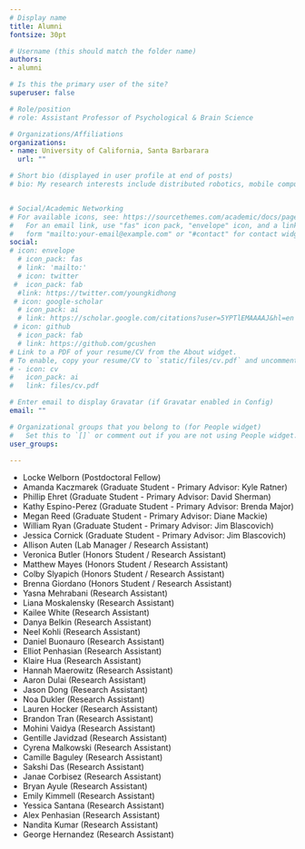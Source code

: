 ```yaml
---
# Display name
title: Alumni
fontsize: 30pt

# Username (this should match the folder name)
authors:
- alumni

# Is this the primary user of the site?
superuser: false

# Role/position
# role: Assistant Professor of Psychological & Brain Science

# Organizations/Affiliations
organizations:
- name: University of California, Santa Barbarara
  url: ""

# Short bio (displayed in user profile at end of posts)
# bio: My research interests include distributed robotics, mobile computing and programmable matter.


# Social/Academic Networking
# For available icons, see: https://sourcethemes.com/academic/docs/page-builder/#icons
#   For an email link, use "fas" icon pack, "envelope" icon, and a link in the
#   form "mailto:your-email@example.com" or "#contact" for contact widget.
social:
# icon: envelope
  # icon_pack: fas
  # link: 'mailto:'
  # icon: twitter
 #  icon_pack: fab
  #link: https://twitter.com/youngkidhong
 # icon: google-scholar
  # icon_pack: ai
  # link: https://scholar.google.com/citations?user=5YPTlEMAAAAJ&hl=en
 # icon: github
  # icon_pack: fab
  # link: https://github.com/gcushen
# Link to a PDF of your resume/CV from the About widget.
# To enable, copy your resume/CV to `static/files/cv.pdf` and uncomment the lines below.
# - icon: cv
#   icon_pack: ai
#   link: files/cv.pdf

# Enter email to display Gravatar (if Gravatar enabled in Config)
email: ""

# Organizational groups that you belong to (for People widget)
#   Set this to `[]` or comment out if you are not using People widget.
user_groups:

---
```


<ul>
  <li>Locke Welborn (Postdoctoral Fellow)</li>
  <li>Amanda Kaczmarek (Graduate Student - Primary Advisor: Kyle Ratner)</li>
  <li>Phillip Ehret (Graduate Student - Primary Advisor: David Sherman)</li>
  <li>Kathy Espino-Perez (Graduate Student - Primary Advisor: Brenda Major)</li>
  <li>Megan Reed (Graduate Student - Primary Advisor: Diane Mackie)</li>
  <li>William Ryan (Graduate Student - Primary Advisor: Jim Blascovich)</li>
  <li>Jessica Cornick (Graduate Student - Primary Advisor: Jim Blascovich)</li>
  <li>Allison Auten (Lab Manager / Research Assistant)</li>
  <li>Veronica Butler (Honors Student / Research Assistant)</li>
  <li>Matthew Mayes (Honors Student / Research Assistant)</li>
  <li>Colby Slyapich (Honors Student / Research Assistant)</li>
  <li>Brenna Giordano (Honors Student / Research Assistant)</li>
  <li>Yasna Mehrabani (Research Assistant)</li>
  <li>Liana Moskalensky (Research Assistant)</li>
  <li>Kailee White (Research Assistant)</li>
  <li>Danya Belkin (Research Assistant)</li>
  <li>Neel Kohli (Research Assistant)</li>
  <li>Daniel Buonauro (Research Assistant)</li>
  <li>Elliot Penhasian (Research Assistant)</li>
  <li>Klaire Hua (Research Assistant)</li>
  <li>Hannah Maerowitz (Research Assistant)</li>
  <li>Aaron Dulai (Research Assistant)</li>
  <li>Jason Dong (Research Assistant)</li>
  <li>Noa Dukler (Research Assistant)</li>
  <li>Lauren Hocker (Research Assistant)</li>
  <li>Brandon Tran (Research Assistant)</li>
  <li>Mohini Vaidya (Research Assistant)</li>
  <li>Gentille Javidzad (Research Assistant)</li>
  <li>Cyrena Malkowski (Research Assistant)</li>
  <li>Camille Baguley (Research Assistant)</li>
  <li>Sakshi Das (Research Assistant)</li>
  <li>Janae Corbisez (Research Assistant)</li>
  <li>Bryan Ayule (Research Assistant)</li>
  <li>Emily Kimmell (Research Assistant)</li>
  <li>Yessica Santana (Research Assistant)</li>
  <li>Alex Penhasian (Research Assistant)</li>
  <li>Nandita Kumar (Research Assistant)</li>
  <li>George Hernandez (Research Assistant)</li>

 
  
  
  
  
</ul>
